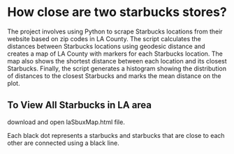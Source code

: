 # How close are two starbucks stores?

The project involves using Python to scrape Starbucks locations from their website based on zip codes in LA County. The script calculates the distances between Starbucks locations using geodesic distance and creates a map of LA County with markers for each Starbucks location. The map also shows the shortest distance between each location and its closest Starbucks. Finally, the script generates a histogram showing the distribution of distances to the closest Starbucks and marks the mean distance on the plot.

## To View All Starbucks in LA area

download and open laSbuxMap.html file.

Each black dot represents a starbucks and starbucks that are close to each other are connected using a black line.
